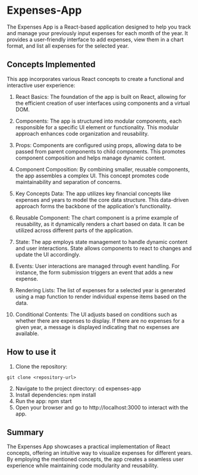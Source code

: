 # Expenses-App

The Expenses App is a React-based application designed to help you track and manage your previously input expenses for each month of the year. It provides a user-friendly interface to add expenses, view them in a chart format, and list all expenses for the selected year.

## Concepts Implemented

This app incorporates various React concepts to create a functional and interactive user experience:

1. React Basics: The foundation of the app is built on React, allowing for the efficient creation of user interfaces using components and a virtual DOM.

2. Components: The app is structured into modular components, each responsible for a specific UI element or functionality. This modular approach enhances code organization and reusability.
3. Props: Components are configured using props, allowing data to be passed from parent components to child components. This promotes component composition and helps manage dynamic content.

4. Component Composition: By combining smaller, reusable components, the app assembles a complex UI. This concept promotes code maintainability and separation of concerns.

5. Key Concepts Data: The app utilizes key financial concepts like expenses and years to model the core data structure. This data-driven approach forms the backbone of the application's functionality.

6. Reusable Component: The chart component is a prime example of reusability, as it dynamically renders a chart based on data. It can be utilized across different parts of the application.

7. State: The app employs state management to handle dynamic content and user interactions. State allows components to react to changes and update the UI accordingly.

8. Events: User interactions are managed through event handling. For instance, the form submission triggers an event that adds a new expense.

9. Rendering Lists: The list of expenses for a selected year is generated using a map function to render individual expense items based on the data.

10. Conditional Contents: The UI adjusts based on conditions such as whether there are expenses to display. If there are no expenses for a given year, a message is displayed indicating that no expenses are available.

## How to use it

1. Clone the repository:

```console
git clone <repository-url>
```

2. Navigate to the project directory: cd expenses-app
3. Install dependencies: npm install
4. Run the app: npm start
5. Open your browser and go to http://localhost:3000 to interact with the app.

## Summary

The Expenses App showcases a practical implementation of React concepts, offering an intuitive way to visualize expenses for different years. By employing the mentioned concepts, the app creates a seamless user experience while maintaining code modularity and reusability.
